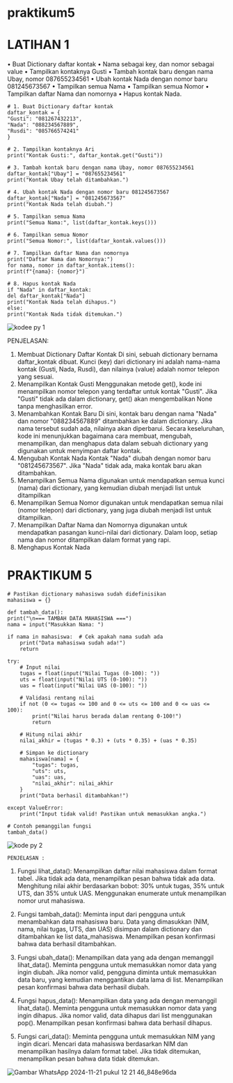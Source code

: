 # praktikum5
# LATIHAN 1

• Buat Dictionary daftar kontak
• Nama sebagai key, dan nomor sebagai value
• Tampilkan kontaknya Gusti
• Tambah kontak baru dengan nama Ubay, nomor 087655234561
• Ubah kontak Nada dengan nomor baru 081245673567
• Tampilkan semua Nama
• Tampilkan semua Nomor
• Tampilkan daftar Nama dan nomornya
• Hapus kontak Nada.

    # 1. Buat Dictionary daftar kontak
    daftar_kontak = {
    "Gusti": "081267432213",
    "Nada": "088234567889",
    "Rusdi": "085766574241"
    }

    # 2. Tampilkan kontaknya Ari
    print("Kontak Gusti:", daftar_kontak.get("Gusti"))

    # 3. Tambah kontak baru dengan nama Ubay, nomor 087655234561
    daftar_kontak["Ubay"] = "087655234561"
    print("Kontak Ubay telah ditambahkan.")

    # 4. Ubah kontak Nada dengan nomor baru 081245673567
    daftar_kontak["Nada"] = "081245673567"
    print("Kontak Nada telah diubah.")

    # 5. Tampilkan semua Nama
    print("Semua Nama:", list(daftar_kontak.keys()))

    # 6. Tampilkan semua Nomor
    print("Semua Nomor:", list(daftar_kontak.values()))

    # 7. Tampilkan daftar Nama dan nomornya
    print("Daftar Nama dan Nomornya:")
    for nama, nomor in daftar_kontak.items():
    print(f"{nama}: {nomor}")

    # 8. Hapus kontak Nada
    if "Nada" in daftar_kontak:
    del daftar_kontak["Nada"]
    print("Kontak Nada telah dihapus.")
    else:
    print("Kontak Nada tidak ditemukan.")   

![kodee py 1](https://github.com/user-attachments/assets/00a16048-6fe7-4aaa-9ab4-21b417b79fdc)


PENJELASAN:   
1. Membuat Dictionary Daftar Kontak
Di sini, sebuah dictionary bernama daftar_kontak dibuat. Kunci (key) dari dictionary ini adalah nama-nama kontak (Gusti, Nada, Rusdi), dan nilainya (value) adalah nomor telepon yang sesuai. 
2. Menampilkan Kontak Gusti
Menggunakan metode get(), kode ini menampilkan nomor telepon yang terdaftar untuk kontak "Gusti". Jika "Gusti" tidak ada dalam dictionary, get() akan mengembalikan None tanpa menghasilkan error. 
3. Menambahkan Kontak Baru
Di sini, kontak baru dengan nama "Nada" dan nomor "088234567889" ditambahkan ke dalam dictionary. Jika nama tersebut sudah ada, nilainya akan diperbarui. Secara keseluruhan, kode ini menunjukkan bagaimana cara membuat, mengubah, menampilkan, dan menghapus data dalam sebuah dictionary yang digunakan untuk menyimpan daftar kontak.
4. Mengubah Kontak Nada
Kontak "Nada" diubah dengan nomor baru "081245673567". Jika "Nada" tidak ada, maka kontak baru akan ditambahkan.
5. Menampilkan Semua Nama
digunakan untuk mendapatkan semua kunci (nama) dari dictionary, yang kemudian diubah menjadi list untuk ditampilkan
6. Menampilkan Semua Nomor
digunakan untuk mendapatkan semua nilai (nomor telepon) dari dictionary, yang juga diubah menjadi list untuk ditampilkan.
7. Menampilkan Daftar Nama dan Nomornya
digunakan untuk mendapatkan pasangan kunci-nilai dari dictionary. Dalam loop, setiap nama dan nomor ditampilkan dalam format yang rapi.
8. Menghapus Kontak Nada

# PRAKTIKUM 5

    # Pastikan dictionary mahasiswa sudah didefinisikan
    mahasiswa = {}

    def tambah_data():
    print("\n=== TAMBAH DATA MAHASISWA ===")
    nama = input("Masukkan Nama: ")
    
    if nama in mahasiswa:  # Cek apakah nama sudah ada
        print("Data mahasiswa sudah ada!")
        return
    
    try:
        # Input nilai
        tugas = float(input("Nilai Tugas (0-100): "))
        uts = float(input("Nilai UTS (0-100): "))
        uas = float(input("Nilai UAS (0-100): "))
        
        # Validasi rentang nilai
        if not (0 <= tugas <= 100 and 0 <= uts <= 100 and 0 <= uas <= 100):
            print("Nilai harus berada dalam rentang 0-100!")
            return
        
        # Hitung nilai akhir
        nilai_akhir = (tugas * 0.3) + (uts * 0.35) + (uas * 0.35)
        
        # Simpan ke dictionary
        mahasiswa[nama] = {
            "tugas": tugas,
            "uts": uts,
            "uas": uas,
            "nilai_akhir": nilai_akhir
        }
        print("Data berhasil ditambahkan!")
    
    except ValueError:
        print("Input tidak valid! Pastikan untuk memasukkan angka.")

    # Contoh pemanggilan fungsi
    tambah_data()

 ![kode py 2](https://github.com/user-attachments/assets/012a8d97-76f5-471e-a0ca-bacd7ac8f3db)


    PENJELASAN : 

1. Fungsi lihat_data():
        Menampilkan daftar nilai mahasiswa dalam format tabel.
        Jika tidak ada data, menampilkan pesan bahwa tidak ada data.
        Menghitung nilai akhir berdasarkan bobot: 30% untuk tugas, 35% untuk UTS, dan 35% untuk UAS.
        Menggunakan enumerate untuk menampilkan nomor urut mahasiswa.

2. Fungsi tambah_data():
        Meminta input dari pengguna untuk menambahkan data mahasiswa baru.
        Data yang dimasukkan (NIM, nama, nilai tugas, UTS, dan UAS) disimpan dalam dictionary dan ditambahkan ke list data_mahasiswa.
        Menampilkan pesan konfirmasi bahwa data berhasil ditambahkan.

3. Fungsi ubah_data():
        Menampilkan data yang ada dengan memanggil lihat_data().
        Meminta pengguna untuk memasukkan nomor data yang ingin diubah.
        Jika nomor valid, pengguna diminta untuk memasukkan data baru, yang kemudian menggantikan data lama di list.
        Menampilkan pesan konfirmasi bahwa data berhasil diubah.

4. Fungsi hapus_data():
        Menampilkan data yang ada dengan memanggil lihat_data().
        Meminta pengguna untuk memasukkan nomor data yang ingin dihapus.
        Jika nomor valid, data dihapus dari list menggunakan pop().
        Menampilkan pesan konfirmasi bahwa data berhasil dihapus.

5. Fungsi cari_data():
        Meminta pengguna untuk memasukkan NIM yang ingin dicari.
        Mencari data mahasiswa berdasarkan NIM dan menampilkan hasilnya dalam format tabel.
        Jika tidak ditemukan, menampilkan pesan bahwa data tidak ditemukan.
   
    
![Gambar WhatsApp 2024-11-21 pukul 12 21 46_848e96da](https://github.com/user-attachments/assets/20b72897-4799-4e7c-8207-1c27be4db863)

